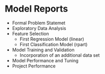 # Model Reports

* Formal Problem Statemet
* Exploratory Data Analysis
* Feature Selection
  + First Regression Model (linear)
  + First Classification Model (rpart)
* Model Training and Validation
  + Incorporation of an additional data set
* Model Performance and Tuning
* Project Performance

